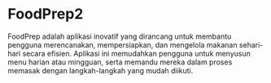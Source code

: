 # FoodPrep2
FoodPrep adalah aplikasi inovatif yang dirancang untuk membantu pengguna merencanakan, mempersiapkan, dan mengelola makanan sehari-hari secara efisien. Aplikasi ini memudahkan pengguna untuk menyusun menu harian atau mingguan, serta memandu mereka dalam proses memasak dengan langkah-langkah yang mudah diikuti.
